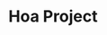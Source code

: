 ---
blog: https://blog.hoa-project.net/
codehost: https://github.com/https://github.com/hoaproject
logohandle: hoa-projectnet
sort: hoa-project
title: Hoa Project
twitter: https://x.com/hoaproject
website: https://hoa-project.net/En/
---